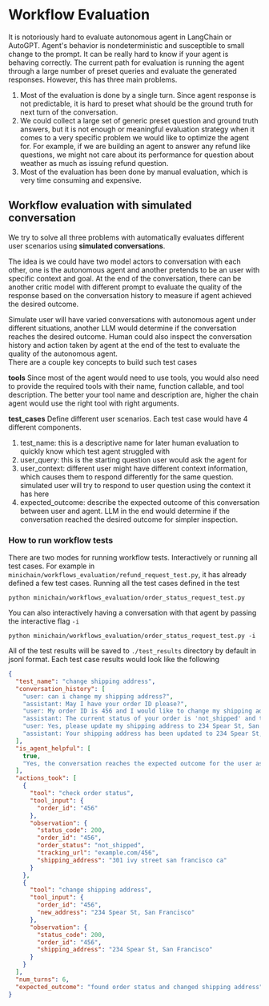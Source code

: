 # Workflow Evaluation

It is notoriously hard to evaluate autonomous agent in LangChain or AutoGPT. Agent's behavior
is nondeterministic and susceptible to small change to the prompt. It can be really hard to
know if your agent is behaving correctly. The current path for evaluation is running the agent
through a large number of preset queries and evaluate the generated responses. However, this
has three main problems.

1. Most of the evaluation is done by a single turn. Since agent response is not predictable, it
   is hard to preset what should be the ground truth for next turn of the conversation.
2. We could collect a large set of generic preset question and ground truth answers, but it is not
   enough or meaningful evaluation strategy when it comes to a very specific problem we
   would like to optimize the agent for. For example, if we are building an agent to answer any
   refund like questions, we might not care about its performance for question about weather as
   much as issuing refund question.
2. Most of the evaluation has been done by manual evaluation, which is very time consuming and
   expensive.

## Workflow evaluation with simulated conversation

We try to solve all three problems with automatically evaluates different user scenarios using
**simulated conversations**.

The idea is we could have two model actors to conversation with each other, one is the
autonomous agent and another pretends to be an user with specific context and goal.
At the end of the conversation, there can be another critic model with different prompt to
evaluate the quality of the response based on the conversation history to measure if agent
achieved the desired outcome.

Simulate user will have varied conversations with autonomous agent under different situations,
another LLM would determine if the conversation reaches the desired outcome. Human could also
inspect the conversation history and action taken by agent at the end of the test to evaluate
the quality of the autonomous agent.  
There are a couple key concepts to build such test cases

**tools** Since most of the agent would need to use tools, you would also need to provide the
required tools with their name, function callable, and tool description. The better your tool
name and description are, higher the chain agent would use the right tool with right arguments.

**test_cases** Define different user scenarios. Each test case would have 4 different components.

1. test_name: this is a descriptive name for later human evaluation to quickly know which test
   agent struggled with
2. user_query: this is the starting question user would ask the agent for
3. user_context: different user might have different context information, which causes them to
   respond differently for the same question. simulated user will try to respond to user
   question using the context it has here
4. expected_outcome: describe the expected outcome of this conversation between user and agent.
   LLM in the end would determine if the conversation reached the desired outcome for simpler
   inspection.

### How to run workflow tests

There are two modes for running workflow tests. Interactively or running all test cases.
For example in `minichain/workflows_evaluation/refund_request_test.py`, it has already defined
a few test cases.
Running all the test cases defined in the test

```shell
python minichain/workflows_evaluation/order_status_request_test.py
```

You can also interactively having a conversation with that agent by passing the interactive
flag `-i`

```shell
python minichain/workflows_evaluation/order_status_request_test.py -i
```

All of the test results will be saved to `./test_results` directory by default in jsonl format.
Each test case results would look like the following

```json
{
  "test_name": "change shipping address",
  "conversation_history": [
    "user: can i change my shipping address?",
    "assistant: May I have your order ID please?",
    "user: My order ID is 456 and I would like to change my shipping address to 234 Spear St, San Francisco",
    "assistant: The current status of your order is 'not_shipped' and the tracking URL is example.com/456. Would you like to proceed with changing the shipping address?",
    "user: Yes, please update my shipping address to 234 Spear St, San Francisco",
    "assistant: Your shipping address has been updated to 234 Spear St, San Francisco. Is there anything else I can assist you with?"
  ],
  "is_agent_helpful": [
    true,
    "Yes, the conversation reaches the expected outcome for the user as the assistant confirms the order status and successfully updates the shipping address as requested by the user"
  ],
  "actions_took": [
    {
      "tool": "check order status",
      "tool_input": {
        "order_id": "456"
      },
      "observation": {
        "status_code": 200,
        "order_id": "456",
        "order_status": "not_shipped",
        "tracking_url": "example.com/456",
        "shipping_address": "301 ivy street san francisco ca"
      }
    },
    {
      "tool": "change shipping address",
      "tool_input": {
        "order_id": "456",
        "new_address": "234 Spear St, San Francisco"
      },
      "observation": {
        "status_code": 200,
        "order_id": "456",
        "shipping_address": "234 Spear St, San Francisco"
      }
    }
  ],
  "num_turns": 6,
  "expected_outcome": "found order status and changed shipping address"
}
```